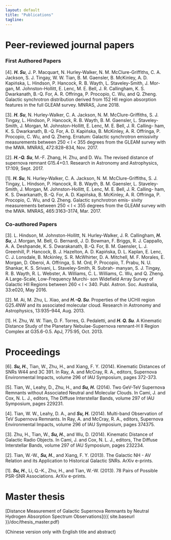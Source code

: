 ```yaml
---                               
layout: default
title: "Publications"
tagline: 
---
```


# Peer-reviewed journal papers
### First Authored Papers
[4]. ***H. Su***, J. P. Macquart, N. Hurley-Walker, N. M. McClure-Griffiths, C. A. Jackson, S. J. Tingay, W. W. Tian, B. M. Gaensler, B. McKinley, A. D. Kapińska, L. Hindson, P. Hancock, R. B. Wayth, L. Staveley-Smith, J. Mor- gan, M. Johnston-Hollitt, E. Lenc, M. E. Bell, J. R. Callingham, K. S. Dwarkanath, B.-Q. For, A. R. Offringa, P. Procopio, C. Wu, and Q. Zheng. Galactic synchrotron distribution derived from 152 HII region absorption features in the full GLEAM survey. MNRAS, June 2018.

[3]. ***H. Su***, N. Hurley-Walker, C. A. Jackson, N. M. McClure-Griffiths, S. J. Tingay, L. Hindson, P. Hancock, R. B. Wayth, B. M. Gaensler, L. Staveley- Smith, J. Morgan, M. Johnston-Hollitt, E. Lenc, M. E. Bell, J. R. Calling- ham, K. S. Dwarkanath, B.-Q. For, A. D. Kapińska, B. McKinley, A. R. Offringa, P. Procopio, C. Wu, and Q. Zheng. Erratum: Galactic synchrotron emissivity measurements between 250 < l < 355 degrees from the GLEAM survey with the MWA. MNRAS, 472:828–834, Nov. 2017.

[2]. ***H.-Q. Su***, M.-F. Zhang, H. Zhu, and D. Wu. The revised distance of supernova remnant G15.4+0.1. Research in Astronomy and Astrophysics, 17:109, Sept. 2017.

[1]. ***H. Su***, N. Hurley-Walker, C. A. Jackson, N. M. McClure-Griffiths, S. J. Tingay, L. Hindson, P. Hancock, R. B. Wayth, B. M. Gaensler, L. Staveley- Smith, J. Morgan, M. Johnston-Hollitt, E. Lenc, M. E. Bell, J. R. Calling- ham, K. S. Dwarkanath, B.-Q. For, A. D. Kapińska, B. McKinley, A. R. Offringa, P. Procopio, C. Wu, and Q. Zheng. Galactic synchrotron emis- sivity measurements between 250 < l < 355 degrees from the GLEAM survey with the MWA. MNRAS, 465:3163–3174, Mar. 2017.

### Co-authored Papers

[3]. L. Hindson, M. Johnston-Hollitt, N. Hurley-Walker, J. R. Callingham, ***H. Su***, J. Morgan, M. Bell, G. Bernardi, J. D. Bowman, F. Briggs, R. J. Cappallo, A. A. Deshpande, K. S. Dwarakanath, B.-Q. For, B. M. Gaensler, L. J. Greenhill, P. Hancock, B. J. Hazelton, A. D. Kapińska, D. L. Kaplan, E. Lenc, C. J. Lonsdale, B. Mckinley, S. R. McWhirter, D. A. Mitchell, M. F. Morales, E. Morgan, D. Oberoi, A. Offringa, S. M. Ord, P. Procopio, T. Prabu, N. U. Shankar, K. S. Srivani, L. Staveley-Smith, R. Subrah- manyan, S. J. Tingay, R. B. Wayth, R. L. Webster, A. Williams, C. L. Williams, C. Wu, and Q. Zheng. A Large-Scale, Low-Frequency Murchi- son Widefield Array Survey of Galactic HII Regions between 260 < l < 340. Publ. Astron. Soc. Australia, 33:e020, May 2016.

[2]. M. Ai, M. Zhu, L. Xiao, and ***H.-Q. Su***. Properties of the UCHII region G25.4NW and its associated molecular cloud. Research in Astronomy and Astrophysics, 13:935–944, Aug. 2013.

[1]. H. Zhu, W. W. Tian, D. F. Torres, G. Pedaletti, and ***H. Q. Su***. A Kinematic Distance Study of the Planetary Nebulae-Supernova remnant-H II Region Complex at G35.6-0.5. ApJ, 775:95, Oct. 2013.

# Proceedings

[6]. ***Su, H.***, Tian, W., Zhu, H., and Xiang, F. Y. (2014). Kinematic Distances of SNRs W44 and 3C 391. In Ray, A. and McCray, R. A., editors, Supernova Environmental Impacts, volume 296 of IAU Symposium, pages 372-373.

[5]. Tian, W., Leahy, D., Zhu, H., and ***Su, H.*** (2014). Two GeV-TeV Supernova Remnants without Associated Neutral and Molecular Clouds. In Cami, J. and Cox, N. L. J., editors, The Diffuse Interstellar Bands, volume 297 of IAU Symposium, pages 229231.

[4]. Tian, W. W., Leahy, D. A., and ***Su, H.*** (2014). Multi-band Observation of TeV Supernova Remnants. In Ray, A. and McCray, R. A., editors, Supernova Environmental Impacts, volume 296 of IAU Symposium, pages 374375.

[3]. Zhu, H., Tian, W., ***Su, H.***, and Wu, D. (2014). Kinematic Distance of Galactic Radio Objects. In Cami, J. and Cox, N. L. J., editors, The Diffuse Interstellar Bands, volume 297 of IAU Symposium, pages 232234.

[2]. Tian, W.-W., ***Su, H.***, and Xiang, F. Y. (2013). The Galactic NH - AV Relation and its Application to Historical Galactic SNRs. ArXiv e-prints.

[1]. ***Su, H.***, Li, Q.-K., Zhu, H., and Tian, W.-W. (2013). 78 Pairs of Possible PSR-SNR Associations. ArXiv e-prints.


# Master thesis

[Distance Measurement of Galactic Supernova Remnants by Neutral Hydrogen Absorption Spectrum Observations]({{ site.baseurl }}/doc/thesis_master.pdf)

(Chinese version only with English title and abstract)
